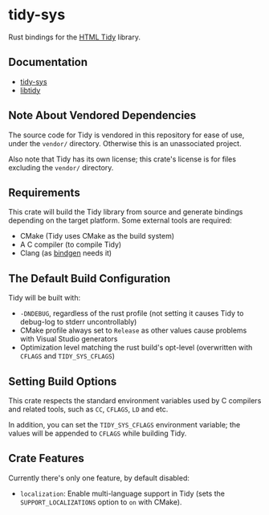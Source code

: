 # tidy-sys
Rust bindings for the [HTML Tidy](https://github.com/htacg/tidy-html5) library.

## Documentation
- [tidy-sys](https://docs.rs/tidy-sys/latest/tidy_sys/)
- [libtidy](https://www.html-tidy.org/developer/)

## Note About Vendored Dependencies
The source code for Tidy is vendored in this repository for ease of use, under the `vendor/` directory.
Otherwise this is an unassociated project.

Also note that Tidy has its own license; this crate's license is for files excluding the `vendor/` directory.

## Requirements
This crate will build the Tidy library from source and generate bindings depending on the target platform.
Some external tools are required:
- CMake (Tidy uses CMake as the build system)
- A C compiler (to compile Tidy)
- Clang (as [bindgen](https://github.com/htacg/tidy-html5) needs it)

## The Default Build Configuration
Tidy will be built with:
- `-DNDEBUG`, regardless of the rust profile (not setting it causes Tidy to debug-log to stderr uncontrollably)
- CMake profile always set to `Release` as other values cause problems with Visual Studio generators
- Optimization level matching the rust build's opt-level (overwritten with `CFLAGS` and `TIDY_SYS_CFLAGS`)

## Setting Build Options
This crate respects the standard environment variables used by C compilers and related tools, such as `CC`, `CFLAGS`, `LD` and etc.

In addition, you can set the `TIDY_SYS_CFLAGS` environment variable; the values will be appended to `CFLAGS` while building Tidy.

## Crate Features
Currently there's only one feature, by default disabled:
- `localization`: Enable multi-language support in Tidy (sets the `SUPPORT_LOCALIZATIONS` option to `on` with CMake).
